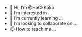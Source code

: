 - 👋 Hi, I’m @HaCkKaka
- 👀 I’m interested in ...
- 🌱 I’m currently learning ...
- 💞️ I’m looking to collaborate on ...
- 📫 How to reach me ...

<!---
HaCkKaka/HaCkKaka is a ✨ special ✨ repository because its `README.md` (this file) appears on your GitHub profile.
You can click the Preview link to take a look at your changes.
--->
